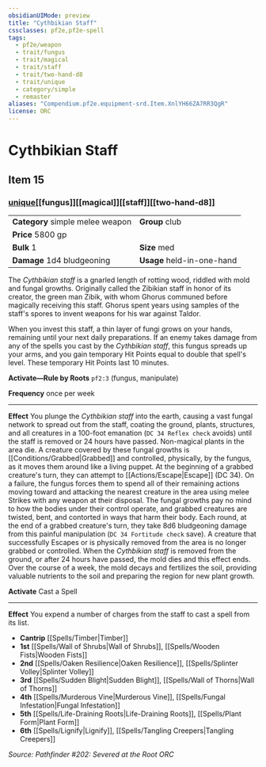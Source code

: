 ```yaml
---
obsidianUIMode: preview
title: "Cythbikian Staff"
cssclasses: pf2e,pf2e-spell
tags:
  - pf2e/weapon
  - trait/fungus
  - trait/magical
  - trait/staff
  - trait/two-hand-d8
  - trait/unique
  - category/simple
  - remaster
aliases: "Compendium.pf2e.equipment-srd.Item.XnlYH66ZA7RR3QgR"
license: ORC
---
```

# Cythbikian Staff
## Item 15
### [unique](unique "Unique Rarity Trait")[[fungus]][[magical]][[staff]][[two-hand-d8]]

|  |  |
| -- | -- |
| **Category** simple melee weapon | **Group** club |
| **Price** 5800 gp |  |
| **Bulk** 1 | **Size** med |
| **Damage** 1d4 bludgeoning  | **Usage** held-in-one-hand |



The _Cythbikian staff_ is a gnarled length of rotting wood, riddled with mold and fungal growths. Originally called the Zibikian staff in honor of its creator, the green man Zibik, with whom Ghorus communed before magically receiving this staff. Ghorus spent years using samples of the staff's spores to invent weapons for his war against Taldor.

When you invest this staff, a thin layer of fungi grows on your hands, remaining until your next daily preparations. If an enemy takes damage from any of the spells you cast by the _Cythbikian staff_, this fungus spreads up your arms, and you gain temporary Hit Points equal to double that spell's level. These temporary Hit Points last 10 minutes.

**Activate—Rule by Roots** `pf2:3` (fungus, manipulate)

**Frequency** once per week

* * *

**Effect** You plunge the _Cythbikian staff_ into the earth, causing a vast fungal network to spread out from the staff, coating the ground, plants, structures, and all creatures in a 100-foot emanation (`DC 34 Reflex check` avoids) until the staff is removed or 24 hours have passed. Non-magical plants in the area die. A creature covered by these fungal growths is [[Conditions/Grabbed|Grabbed]] and controlled, physically, by the fungus, as it moves them around like a living puppet. At the beginning of a grabbed creature's turn, they can attempt to [[Actions/Escape|Escape]] (DC 34). On a failure, the fungus forces them to spend all of their remaining actions moving toward and attacking the nearest creature in the area using melee Strikes with any weapon at their disposal. The fungal growths pay no mind to how the bodies under their control operate, and grabbed creatures are twisted, bent, and contorted in ways that harm their body. Each round, at the end of a grabbed creature's turn, they take 8d6 bludgeoning damage from this painful manipulation (`DC 34 Fortitude check` save). A creature that successfully Escapes or is physically removed from the area is no longer grabbed or controlled. When the _Cythbikian staff_ is removed from the ground, or after 24 hours have passed, the mold dies and this effect ends. Over the course of a week, the mold decays and fertilizes the soil, providing valuable nutrients to the soil and preparing the region for new plant growth.

**Activate** Cast a Spell

* * *

**Effect** You expend a number of charges from the staff to cast a spell from its list.

*   **Cantrip** [[Spells/Timber|Timber]]
*   **1st** [[Spells/Wall of Shrubs|Wall of Shrubs]], [[Spells/Wooden Fists|Wooden Fists]]
*   **2nd** [[Spells/Oaken Resilience|Oaken Resilience]], [[Spells/Splinter Volley|Splinter Volley]]
*   **3rd** [[Spells/Sudden Blight|Sudden Blight]], [[Spells/Wall of Thorns|Wall of Thorns]]
*   **4th** [[Spells/Murderous Vine|Murderous Vine]], [[Spells/Fungal Infestation|Fungal Infestation]]
*   **5th** [[Spells/Life-Draining Roots|Life-Draining Roots]], [[Spells/Plant Form|Plant Form]]
*   **6th** [[Spells/Lignify|Lignify]], [[Spells/Tangling Creepers|Tangling Creepers]]

*Source: Pathfinder #202: Severed at the Root*
*ORC*